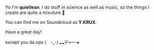 Yo I'm **quietlean**. I do stuff in science as well as music, so the things I create are quite a mixuture 🧪

You can find me on Soundcloud as **Y.KRUX**.

Have a great day! 

except you da ops (　-_･) ︻デ═一 ▸
